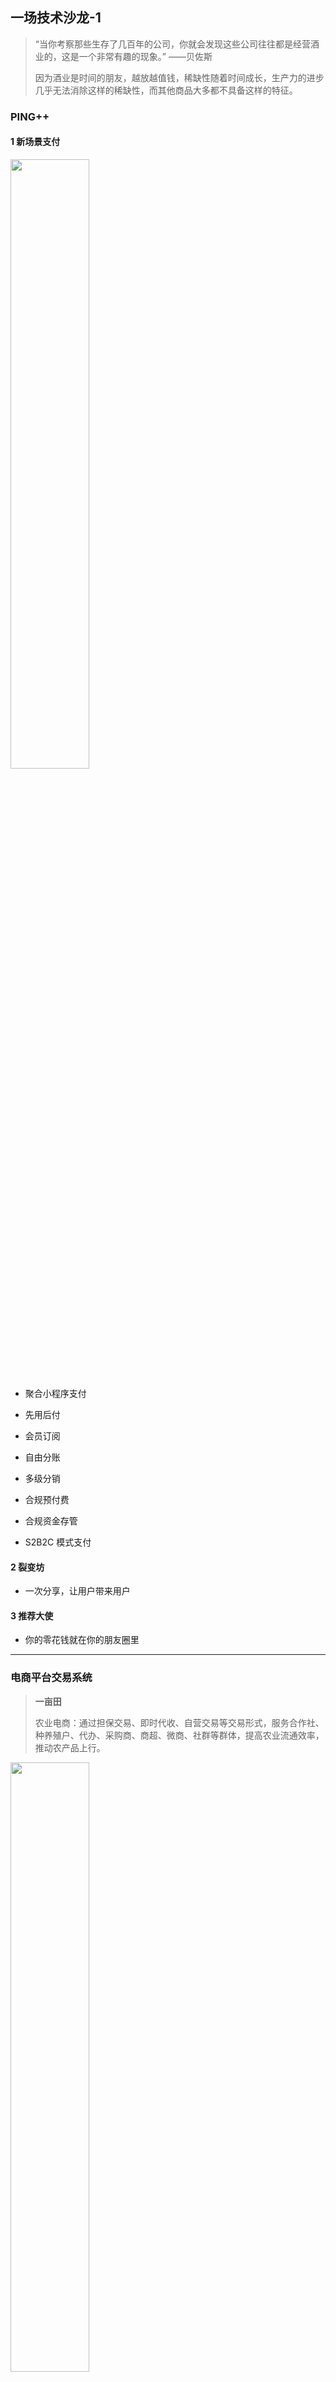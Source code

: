 ## 一场技术沙龙-1



> “当你考察那些生存了几百年的公司，你就会发现这些公司往往都是经营酒业的，这是一个非常有趣的现象。” ——贝佐斯
>
> 因为酒业是时间的朋友，越放越值钱，稀缺性随着时间成长，生产力的进步几乎无法消除这样的稀缺性，而其他商品大多都不具备这样的特征。

### PING++

#### 1 新场景支付



<img src="../../assets/IMG_0112.jpg" width = "50%" height = "50%" />

- 聚合小程序支付

- 先用后付

- 会员订阅

- 自由分账



- 多级分销

- 合规预付费

- 合规资金存管

- S2B2C 模式支付



#### 2 裂变坊

- 一次分享，让用户带来用户

#### 3 推荐大使

- 你的零花钱就在你的朋友圈里





---

### 电商平台交易系统

> **一亩田**
>
> 农业电商：通过担保交易、即时代收、自营交易等交易形式，服务合作社、种养殖户、代办、采购商、商超、微商、社群等群体，提高农业流通效率，推动农产品上行。

<img src="../../assets/IMG_0116.jpg" width = "50%" height = "50%" />

#### 农业电商的特点

##### 无法按照特定的价格购买特定数量，特定包装，特定规格的农产品。

- 弱库存：付款了也不一定有货
- 价格变化快：打电话沟通1块3，1小时以后可能变成1块4
- 非标，品类差异大：货不对板，易损易腐

##### 行业落后，加速进化

- 整车物流：交易无法闭环
- 大额支付困难：费率高，小贩商户多
- 在线交易渗透率低：数百年【一手交钱一手交货】的交易惯性



#### 交易系统的核心角色

| 角色   | 描述                                     |
| ------ | ---------------------------------------- |
| 买家   | 真正付钱的人                             |
| 商家   | 直接卖货的人                             |
| 代理商 | N 道贩子                                 |
| 供应商 | 通过合作伙伴协作完成交易，合作方式是联营 |

交易平台，一般作为上帝视角切入其他参与者。协调利益各方，促进达成交易。一般而言，农产品交易是买方市场，供远大于求。

更多角色：

|            |          |            |              |            |
| ---------- | -------- | ---------- | ------------ | ---------- |
| 夫妻水果店 | 商超     | 产地加工厂 | 产地贸易商   | 一级批发商 |
| 二级批发商 | 社群电商 | 生鲜电商   | 水果连锁超市 | 微商       |
| 代办       | 合作社   | 种植户     | 养殖户       | 家庭农场   |



#### 交易系统构成：

运营系统：

- 流程引擎
- 订单管理
- 纠纷处理

订单核心：

- 订单信息
- 订单流程

营销系统：

- 活动管理
- 优惠管理

##### 交易流程（下单）：

<img src="../../assets/image-20210225112830469.png" alt="image-20210225112830469" style="zoom:50%;" />



#### 交易模式

##### 担保交易

​	买家付款到平台，卖家发货，买家确认收货后平台结算给卖家。

##### 联营

​	买家付款到平台，供应商返货，平台按账期给供应商结算。

##### 代收

​	买家付款到平台，直接结算给卖家，为卖家提供收款工具。

##### 代卖



#### 交易系统的关联系统

<img src="../../assets/image-20210225143758410.png" alt="image-20210225143758410" style="zoom:50%;" />



| 系统            | 描述                                          |
| --------------- | --------------------------------------------- |
| 通用域-用户中心 | 登录 / 用户信息 / 收货地址                    |
| 通用域-商品     | 分类 / SKU/ 价格 / 库存，交易快照             |
| 核心-营销系统   | 活动 / 优惠券 / 活动管理 / SKU管理 / 会场管理 |
| 核心-订单       | 订单 创建 / 流转 / 管理                       |
| 支撑域-支付系统 | 订单支付方式 / 账户                           |
| 支撑域-风控结算 | 渠道 / 商户 / 供应商结算                      |
| 支撑域-物流     | 物流追踪与管理                                |
| 通用域-消息通知 | SMS/ 站内信 / 卡片                            |



#### 订单信息

<img src="../../assets/image-20210225145515602.png" alt="image-20210225145515602" style="zoom:50%;" />

<img src="../../assets/image-20210225151419131.png" alt="image-20210225151419131" style="zoom:50%;" />



##### 状态流转

<img src="../../assets/image-20210225150308827.png" alt="image-20210225150308827" style="zoom:50%;" />



1. 待卖家确认，由于农产品库存属性较弱，卖家下单后一般默认需要卖家确认订单，当然也存在其他流程变种，例如：不需要卖家确认或待确认超时订单自动取消。
2. 待买家付款，卖家确认订单后，订单有效，等待买家付款，付款时效性从30分钟到3天不等，超时订单自动取消。
3. 待卖家发货，交易品类不同，发货时效性从1天到一个月不等，超期不发货、订单自动取消并原路退款。
4. 待买家收货，交易品类不同，待收货时效性不同，从 5 天到 10 天不等，买家可以延迟收货，超期系统默认自动确认收货
5. 交易完成，会进行风控结算、交易统计、商家等级更新等。



##### 流转

<img src="../../assets/image-20210225151020443.png" alt="image-20210225151020443" style="zoom:50%;" />



<img src="../../assets/image-20210225151043999.png" alt="image-20210225151043999" style="zoom:50%;" />



### 系统设计经验

- 基于 Event 的订单状态迁移引擎
- 数据库 MySQL Online DDL 的收益读写分离
- 订单统计与资金结算分离
- 订单转化率监控的难点：订单数，订单完成率，按下单时间切分












































